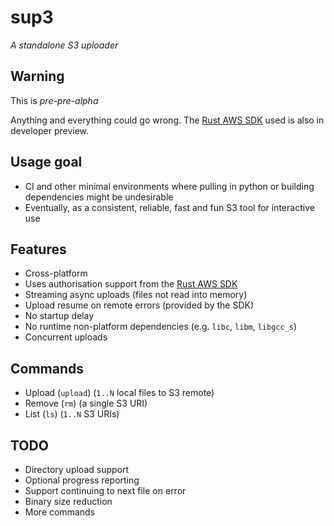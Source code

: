 # sup3

*A standalone S3 uploader*

## Warning
This is *pre-pre-alpha*

Anything and everything could go wrong. The [Rust AWS SDK](https://github.com/awslabs/aws-sdk-rust) used is also in developer preview.

## Usage goal
* CI and other minimal environments where pulling in python or building dependencies might be undesirable
* Eventually, as a consistent, reliable, fast and fun S3 tool for interactive use

## Features
* Cross-platform
* Uses authorisation support from the [Rust AWS SDK](https://github.com/awslabs/aws-sdk-rust)
* Streaming async uploads (files not read into memory)
* Upload resume on remote errors (provided by the SDK)
* No startup delay
* No runtime non-platform dependencies (e.g. `libc`, `libm`, `libgcc_s`)
* Concurrent uploads

## Commands
* Upload (`upload`) (`1..N` local files to S3 remote)
* Remove (`rm`) (a single S3 URI)
* List (`ls`) (`1..N` S3 URIs)

## TODO
* Directory upload support
* Optional progress reporting
* Support continuing to next file on error
* Binary size reduction
* More commands
